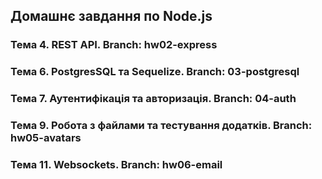 ## Домашнє завдання по Node.js

### Тема 4. REST API. Branch: hw02-express

### Тема 6. PostgresSQL та Sequelize. Branch: 03-postgresql

### Тема 7. Аутентифікація та авторизація. Branch: 04-auth

### Тема 9. Робота з файлами та тестування додатків. Branch: hw05-avatars

### Тема 11. Websockets. Branch: hw06-email
